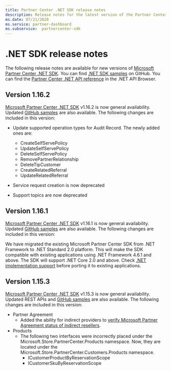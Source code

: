 ```yaml
---
title: Partner Center .NET SDK release notes
description: Release notes for the latest version of the Partner Center .NET SDK.
ms.date: 07/21/2020
ms.service: partner-dashboard
ms.subservice:  partnercenter-sdk
---
```


# .NET SDK release notes

The following release notes are available for new versions of [Microsoft Partner Center .NET SDK](https://www.nuget.org/packages/Microsoft.Store.PartnerCenter). You can find [.NET SDK samples](https://github.com/Microsoft/Partner-Center-DotNet-Samples) on GitHub. You can find the [Partner Center .NET API reference](https://docs.microsoft.com/dotnet/api/?view=partnercenter-dotnet-latest) in the .NET API Browser.

## Version 1.16.2

[Microsoft Partner Center .NET SDK](https://www.nuget.org/packages/Microsoft.Store.PartnerCenter/1.16.2) v1.16.2 is now general availability. Updated [GitHub samples](https://github.com/Microsoft/Partner-Center-DotNet-Samples) are also available. The following changes are included in this version:

* Update supported operation types for Audit Record. The newly added ones are:
  * CreateSelfServePolicy
  * UpdateSelfServePolicy
  * DeleteSelfServePolicy
  * RemovePartnerRelationship
  * DeleteTipCustomer
  * CreateRelatedReferral
  * UpdateRelatedReferral

* Service request creation is now deprecated
* Support topics are now deprecated
  

## Version 1.16.1

[Microsoft Partner Center .NET SDK](https://www.nuget.org/packages/Microsoft.Store.PartnerCenter/1.16.1) v1.16.1 is now general availability. Updated [GitHub samples](https://github.com/Microsoft/Partner-Center-DotNet-Samples) are also available. The following changes are included in this version:

We have migrated the existing Microsoft Partner Center SDK from .NET Framework to .NET Standard 2.0 platform. This will make the SDK compatible with existing applications using .NET Framework 4.6.1 and above. The SDK will support .NET Core 2.0 and above. Check [.NET implementation support](/dotnet/standard/net-standard) before porting it to existing applications.   

## Version 1.15.3
[Microsoft Partner Center .NET SDK](https://www.nuget.org/packages/Microsoft.Store.PartnerCenter/1.15.3) v1.15.3 is now general availability. Updated REST APIs and [GitHub samples](https://github.com/Microsoft/Partner-Center-DotNet-Samples) are also available. The following changes are included in this version:

* Partner Agreement
  * Added the ability for indirect providers to [verify Microsoft Partner Agreement status of indirect resellers](verify-indirect-reseller-mpa-status.md).
* Products
  * The following two interfaces were incorrectly placed under the Microsoft.Store.PartnerCenter.Products namespace. Now, they are located under the Microsoft.Store.PartnerCenter.Customers.Products namespace.
    * ICustomerProductByReservationScope
    * ICustomerSkuByReservationScope

